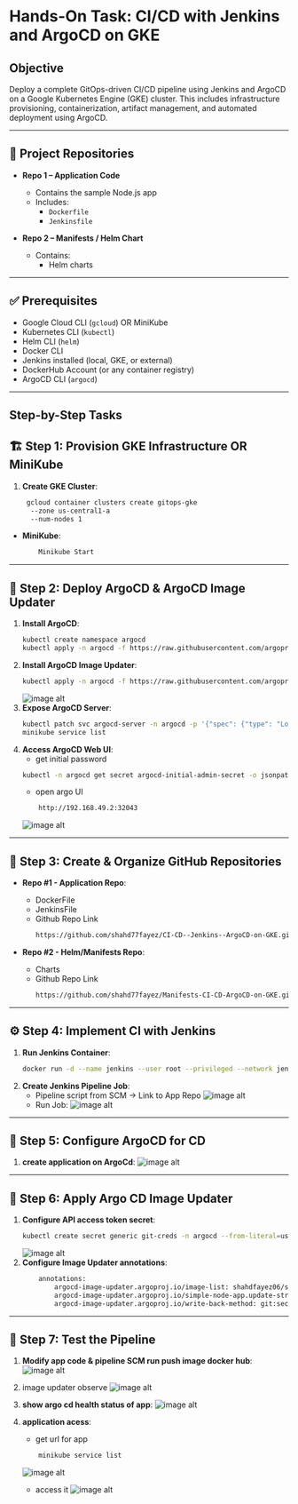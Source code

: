 # Hands-On Task: CI/CD with Jenkins and ArgoCD on GKE
## Objective
Deploy a complete GitOps-driven CI/CD pipeline using Jenkins and ArgoCD on a Google Kubernetes Engine (GKE) cluster. This includes infrastructure provisioning,    containerization, artifact management, and automated deployment using ArgoCD. 

---
## 📁 Project Repositories

- **Repo 1 – Application Code**
  - Contains the sample Node.js app
  - Includes:
    - `Dockerfile`
    - `Jenkinsfile`

- **Repo 2 – Manifests / Helm Chart**
  - Contains:
    - Helm charts
---

## ✅ Prerequisites

- Google Cloud CLI (`gcloud`) OR MiniKube
- Kubernetes CLI (`kubectl`)
- Helm CLI (`helm`)
- Docker CLI
- Jenkins installed (local, GKE, or external)
- DockerHub Account (or any container registry)
- ArgoCD CLI (`argocd`)

---

## Step-by-Step Tasks

## 🏗️ Step 1: Provision GKE Infrastructure OR MiniKube

1. **Create GKE Cluster**:
   ```bash
    gcloud container clusters create gitops-gke
     --zone us-central1-a
     --num-nodes 1
   ```
- **MiniKube**:
    ```bash
        Minikube Start
    ```
---
## 🎯 Step 2: Deploy ArgoCD & ArgoCD Image Updater
1. **Install ArgoCD**:
    ```bash
    kubectl create namespace argocd 
    kubectl apply -n argocd -f https://raw.githubusercontent.com/argoproj/argo-cd/stable/manifests/install.yaml
    ```
2. **Install ArgoCD Image Updater**:
    ```bash
    kubectl apply -n argocd -f https://raw.githubusercontent.com/argoproj-labs/argocd-image-updater/stable/manifests/install.yaml
    ```
    ![ image alt](https://github.com/shahd77fayez/CI-CD--Jenkins--ArgoCD-on-GKE/blob/aad105677ddb0f362cd9526b8c51b590e2cdf69a/Images/argocd%20install%20and%20updater.png) 
2. **Expose ArgoCD Server**:
    ```bash
    kubectl patch svc argocd-server -n argocd -p '{"spec": {"type": "LoadBalancer"}}'
    minikube service list
    ```
3. **Access ArgoCD Web UI**:
    - get initial password
    ```bash
    kubectl -n argocd get secret argocd-initial-admin-secret -o jsonpath="{.data.password}" | base64 -d
    ```
    - open argo UI
    ```bash
        http://192.168.49.2:32043
    ```
     ![ image alt](https://github.com/shahd77fayez/CI-CD--Jenkins--ArgoCD-on-GKE/blob/b7861a23136340a18e2c836795524da0b605c915/Images/Argo%20cd%20url%20aceess.png) 
---
## 📁 Step 3: Create & Organize GitHub Repositories

- **Repo #1 - Application Repo**:
    - DockerFile
    - JenkinsFile
    - Github Repo Link
        ```bash
        https://github.com/shahd77fayez/CI-CD--Jenkins--ArgoCD-on-GKE.git
        ```

- **Repo #2 - Helm/Manifests Repo**:
    - Charts
    - Github Repo Link
        ```bash
        https://github.com/shahd77fayez/Manifests-CI-CD-ArgoCD-on-GKE.git
--- 

## ⚙️ Step 4: Implement CI with Jenkins

1. **Run Jenkins Container**:
    ```bash
    docker run -d --name jenkins --user root --privileged --network jenkins --network-alias docker --env DOCKER_TLS_CERTDIR= -v /var/run/docker.sock:/var/run/docker.sock -v jenkins-data:/var/jenkins_home -p 9090:8080 -p 50000:50000 jenkins/jenkins:lts
    ```
2. **Create Jenkins Pipeline Job**:
    - Pipeline script from SCM → Link to App Repo
        ![image alt](https://github.com/shahd77fayez/CI-CD--Jenkins--ArgoCD-on-GKE/blob/b7861a23136340a18e2c836795524da0b605c915/Images/Jenkins%20SCM%20to%20link%20repo.png)
    - Run Job:
        ![image alt](https://github.com/shahd77fayez/CI-CD--Jenkins--ArgoCD-on-GKE/blob/b7861a23136340a18e2c836795524da0b605c915/Images/jenkins%20build%20success.png)
---
## 🔁 Step 5: Configure ArgoCD for CD
1. **create application on ArgoCd**:
    ![image alt](https://github.com/shahd77fayez/CI-CD--Jenkins--ArgoCD-on-GKE/blob/b7861a23136340a18e2c836795524da0b605c915/Images/application%20argo.png)
---
## 🔄 Step 6: Apply Argo CD Image Updater
1. **Configure API access token secret**:
    ```bash
    kubectl create secret generic git-creds -n argocd --from-literal=username=<my-username> --from-literal=password=<PAT-Github>
    ```
    ![image alt](https://github.com/shahd77fayez/CI-CD--Jenkins--ArgoCD-on-GKE/blob/b7861a23136340a18e2c836795524da0b605c915/Images/secrets%20of%20updater.png)
2. **Configure Image Updater annotations**:
    ```bash
        annotations:
            argocd-image-updater.argoproj.io/image-list: shahdfayez06/simple-nodeapp
            argocd-image-updater.argoproj.io/simple-node-app.update-strategy: latest
            argocd-image-updater.argoproj.io/write-back-method: git:secret:argo/git-creds
    ```
---
## 🧪 Step 7: Test the Pipeline
1. **Modify app code & pipeline SCM run push image docker hub**:
   ![image alt]()
2. image updater observe
    ![image alt](https://github.com/shahd77fayez/CI-CD--Jenkins--ArgoCD-on-GKE/blob/b7861a23136340a18e2c836795524da0b605c915/Images/image%20updater%20sync.png)
3. **show argo cd health status of app**:
    ![image alt](https://github.com/shahd77fayez/CI-CD--Jenkins--ArgoCD-on-GKE/blob/b7861a23136340a18e2c836795524da0b605c915/Images/argo%20cd%20healthy%20app.png)
4. **application acess**:
    - get url for app
    ```bash
        minikube service list
    ```
    ![image alt](https://github.com/shahd77fayez/CI-CD--Jenkins--ArgoCD-on-GKE/blob/b7861a23136340a18e2c836795524da0b605c915/Images/service%20list%20for%20nodeapp.png)

    - access it
    ![image alt](https://github.com/shahd77fayez/CI-CD--Jenkins--ArgoCD-on-GKE/blob/b7861a23136340a18e2c836795524da0b605c915/Images/running%20app.png)

    

